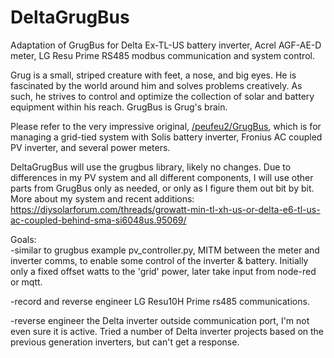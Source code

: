 # DeltaGrugBus
Adaptation of GrugBus for Delta Ex-TL-US battery inverter, Acrel AGF-AE-D meter, LG Resu Prime RS485 modbus communication and system control. 

Grug is a small, striped creature with feet, a nose, and big eyes. He is fascinated by the world around him and solves problems creatively. As such, he strives to control and optimize the collection of solar and battery equipment within his reach. GrugBus is Grug's brain.

Please refer to the very impressive original, [/peufeu2/GrugBus](https://github.com/peufeu2/GrugBus), which is for managing a grid-tied system with Solis battery inverter, Fronius AC coupled PV inverter, and several power meters. 

DeltaGrugBus will use the grugbus library, likely no changes. Due to differences in my PV system and all different components, I will use other parts from GrugBus only as needed, or only as I figure them out bit by bit. More about my system and recent additions: https://diysolarforum.com/threads/growatt-min-tl-xh-us-or-delta-e6-tl-us-ac-coupled-behind-sma-si6048us.95069/

Goals:  
-similar to grugbus example pv_controller.py, MITM between the meter and inverter comms, to enable some control of the inverter & battery. Initially only a fixed offset watts to the 'grid' power, later take input from node-red or mqtt.

-record and reverse engineer LG Resu10H Prime rs485 communications.

-reverse engineer the Delta inverter outside communication port, I'm not even sure it is active. Tried a number of Delta inverter projects based on the previous generation inverters, but can't get a response.

